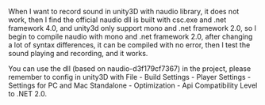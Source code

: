 When I want to record sound in unity3D with naudio library, it does not work, then I find the official naudio dll is built with csc.exe and .net framework 4.0, and unity3d only support mono and .net framework 2.0, so I begin to compile naudio with mono and .net framework 2.0, after changing a lot of syntax differences, it can be compiled with no error, then I test the sound playing and recording, and it works.

You can use the dll (based on naudio-d3f179cf7367) in the project, please remember to config in unity3D with
File - Build Settings - Player Settings - Settings for PC and Mac Standalone - Optimization - Api Compatibility Level
to .NET 2.0.